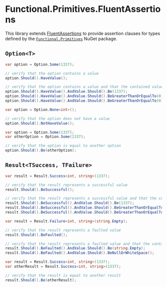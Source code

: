 # Functional.Primitives.FluentAssertions

This library extends [FluentAssertions](https://fluentassertions.com/) to provide assertion clauses for types defined by the [`Functional.Primitives`](https://github.com/JohannesMoersch/Functional) NuGet package.

## `Option<T>`

``` csharp
var option = Option.Some(1337);

// verify that the option contains a value
option.Should().HaveValue();

// verify that the option contains a value and that the contained value matches some condition(s)
option.Should().HaveValue().AndValue.Should().Be(1337);
option.Should().HaveValue().AndValue.Should().BeGreaterThanOrEqualTo(0);
option.Should().HaveValue().AndValue.Should().BeGreaterThanOrEqualTo(0).And.LessThanOrEqualTo(2000);
```

``` csharp
var option = Option.None<int>();

// verify that the option does not have a value
option.Should().NotHaveValue();
```

``` csharp
var option = Option.Some(1337);
var otherOption = Option.Some(1337);

// verify that the option is equal to another option
option.Should().Be(otherOption);
```

## `Result<TSuccess, TFailure>`

``` csharp
var result = Result.Success<int, string>(1337);

// verify that the result represents a successful value
result.Should().BeSuccessful();

// verify that the result represents a successful value and that the contained value matches some condition(s)
result.Should().BeSuccessful().AndValue.Should().Be(1337);
result.Should().BeSuccessful().AndValue.Should().BeGreaterThanOrEqualTo(0);
result.Should().BeSuccessful().AndValue.Should().BeGreaterThanOrEqualTo(0).And.BeLessThanOrEqualTo(2000);
```

``` csharp
var result = Result.Failure<int, string>(string.Empty);

// verify that the result represents a faulted value
result.Should().BeFaulted();

// verify that the result represents a faulted value and that the contained value matches some condition(s)
result.Should().BeFaulted().AndValue.Should().Be(string.Empty);
result.Should().BeFaulted().AndValue.Should().BeNullOrWhiteSpace();
```

``` csharp
var result = Result.Success<int, string>(1337);
var otherResult = Result.Success<int, string>(1337);

// verify that the result is equal to another result
result.Should().Be(otherResult);
```
